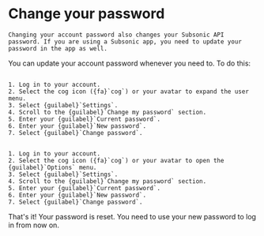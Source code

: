 # Change your password

```{warning}
Changing your account password also changes your Subsonic API password. If you are using a Subsonic app, you need to update your password in the app as well.
```

You can update your account password whenever you need to. To do this:

```{tabbed} Desktop

1. Log in to your account.
2. Select the cog icon ({fa}`cog`) or your avatar to expand the user menu.
3. Select {guilabel}`Settings`.
4. Scroll to the {guilabel}`Change my password` section.
5. Enter your {guilabel}`Current password`.
6. Enter your {guilabel}`New password`.
7. Select {guilabel}`Change password`.

```

```{tabbed} Mobile

1. Log in to your account.
2. Select the cog icon ({fa}`cog`) or your avatar to open the {guilabel}`Options` menu.
3. Select {guilabel}`Settings`.
4. Scroll to the {guilabel}`Change my password` section.
5. Enter your {guilabel}`Current password`.
6. Enter your {guilabel}`New password`.
7. Select {guilabel}`Change password`.

```

That's it! Your password is reset. You need to use your new password to log in from now on.
